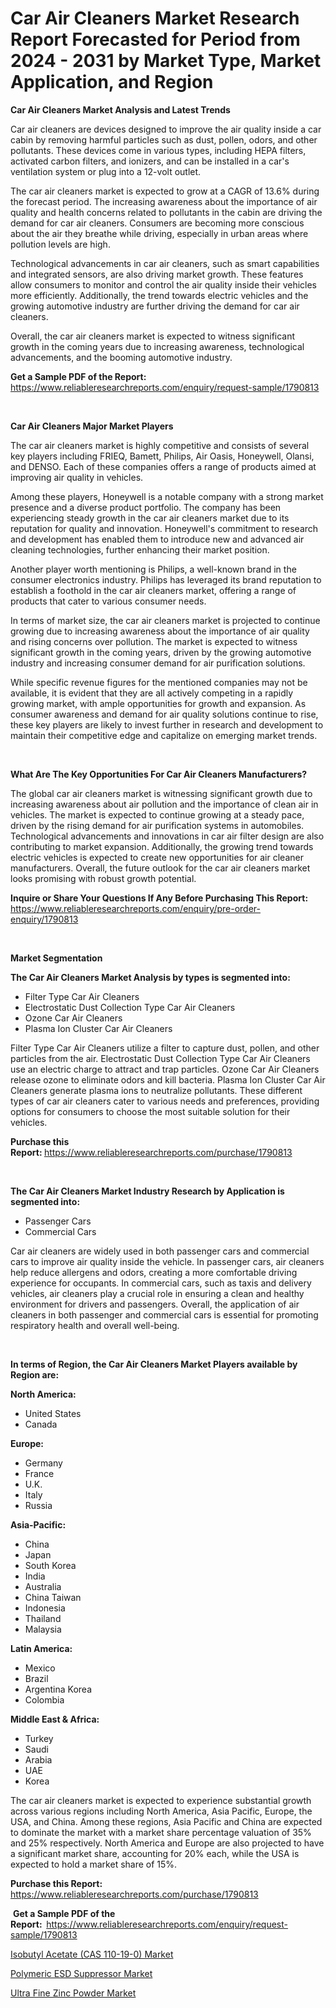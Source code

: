 <p><h1>Car Air Cleaners Market Research Report Forecasted for Period from 2024 -  2031 by Market Type, Market Application, and Region</h1></p><p><strong>Car Air Cleaners Market Analysis and Latest Trends</strong></p>
<p><p>Car air cleaners are devices designed to improve the air quality inside a car cabin by removing harmful particles such as dust, pollen, odors, and other pollutants. These devices come in various types, including HEPA filters, activated carbon filters, and ionizers, and can be installed in a car's ventilation system or plug into a 12-volt outlet.</p><p>The car air cleaners market is expected to grow at a CAGR of 13.6% during the forecast period. The increasing awareness about the importance of air quality and health concerns related to pollutants in the cabin are driving the demand for car air cleaners. Consumers are becoming more conscious about the air they breathe while driving, especially in urban areas where pollution levels are high.</p><p>Technological advancements in car air cleaners, such as smart capabilities and integrated sensors, are also driving market growth. These features allow consumers to monitor and control the air quality inside their vehicles more efficiently. Additionally, the trend towards electric vehicles and the growing automotive industry are further driving the demand for car air cleaners.</p><p>Overall, the car air cleaners market is expected to witness significant growth in the coming years due to increasing awareness, technological advancements, and the booming automotive industry.</p></p>
<p><strong>Get a Sample PDF of the Report:&nbsp;</strong> <a href="https://www.reliableresearchreports.com/enquiry/request-sample/1790813">https://www.reliableresearchreports.com/enquiry/request-sample/1790813</a></p>
<p>&nbsp;</p>
<p><strong>Car Air Cleaners Major Market Players</strong></p>
<p><p>The car air cleaners market is highly competitive and consists of several key players including FRIEQ, Bamett, Philips, Air Oasis, Honeywell, Olansi, and DENSO. Each of these companies offers a range of products aimed at improving air quality in vehicles.</p><p>Among these players, Honeywell is a notable company with a strong market presence and a diverse product portfolio. The company has been experiencing steady growth in the car air cleaners market due to its reputation for quality and innovation. Honeywell's commitment to research and development has enabled them to introduce new and advanced air cleaning technologies, further enhancing their market position.</p><p>Another player worth mentioning is Philips, a well-known brand in the consumer electronics industry. Philips has leveraged its brand reputation to establish a foothold in the car air cleaners market, offering a range of products that cater to various consumer needs.</p><p>In terms of market size, the car air cleaners market is projected to continue growing due to increasing awareness about the importance of air quality and rising concerns over pollution. The market is expected to witness significant growth in the coming years, driven by the growing automotive industry and increasing consumer demand for air purification solutions.</p><p>While specific revenue figures for the mentioned companies may not be available, it is evident that they are all actively competing in a rapidly growing market, with ample opportunities for growth and expansion. As consumer awareness and demand for air quality solutions continue to rise, these key players are likely to invest further in research and development to maintain their competitive edge and capitalize on emerging market trends.</p></p>
<p>&nbsp;</p>
<p><strong>What Are The Key Opportunities For Car Air Cleaners Manufacturers?</strong></p>
<p><p>The global car air cleaners market is witnessing significant growth due to increasing awareness about air pollution and the importance of clean air in vehicles. The market is expected to continue growing at a steady pace, driven by the rising demand for air purification systems in automobiles. Technological advancements and innovations in car air filter design are also contributing to market expansion. Additionally, the growing trend towards electric vehicles is expected to create new opportunities for air cleaner manufacturers. Overall, the future outlook for the car air cleaners market looks promising with robust growth potential.</p></p>
<p><strong>Inquire or Share Your Questions If Any Before Purchasing This Report:</strong> <a href="https://www.reliableresearchreports.com/enquiry/pre-order-enquiry/1790813">https://www.reliableresearchreports.com/enquiry/pre-order-enquiry/1790813</a></p>
<p>&nbsp;</p>
<p><strong>Market Segmentation</strong></p>
<p><strong>The Car Air Cleaners Market Analysis by types is segmented into:</strong></p>
<p><ul><li>Filter Type Car Air Cleaners</li><li>Electrostatic Dust Collection Type Car Air Cleaners</li><li>Ozone Car Air Cleaners</li><li>Plasma Ion Cluster Car Air Cleaners</li></ul></p>
<p><p>Filter Type Car Air Cleaners utilize a filter to capture dust, pollen, and other particles from the air. Electrostatic Dust Collection Type Car Air Cleaners use an electric charge to attract and trap particles. Ozone Car Air Cleaners release ozone to eliminate odors and kill bacteria. Plasma Ion Cluster Car Air Cleaners generate plasma ions to neutralize pollutants. These different types of car air cleaners cater to various needs and preferences, providing options for consumers to choose the most suitable solution for their vehicles.</p></p>
<p><strong>Purchase this Report:&nbsp;</strong><a href="https://www.reliableresearchreports.com/purchase/1790813">https://www.reliableresearchreports.com/purchase/1790813</a></p>
<p>&nbsp;</p>
<p><strong>The Car Air Cleaners Market Industry Research by Application is segmented into:</strong></p>
<p><ul><li>Passenger Cars</li><li>Commercial Cars</li></ul></p>
<p><p>Car air cleaners are widely used in both passenger cars and commercial cars to improve air quality inside the vehicle. In passenger cars, air cleaners help reduce allergens and odors, creating a more comfortable driving experience for occupants. In commercial cars, such as taxis and delivery vehicles, air cleaners play a crucial role in ensuring a clean and healthy environment for drivers and passengers. Overall, the application of air cleaners in both passenger and commercial cars is essential for promoting respiratory health and overall well-being.</p></p>
<p>&nbsp;</p>
<p><strong>In terms of Region, the Car Air Cleaners Market Players available by Region are:</strong></p>
<p>
    <p> <strong> North America: </strong>
        <ul>
            <li>United States</li>
            <li>Canada</li>
        </ul>
        </p> 
    <p> <strong> Europe: </strong>
        <ul>
            <li>Germany</li>
            <li>France</li>
            <li>U.K.</li>
            <li>Italy</li>
            <li>Russia</li>
        </ul>
        </p> 
    <p> <strong> Asia-Pacific: </strong>
        <ul>
            <li>China</li>
            <li>Japan</li>
            <li>South Korea</li>
            <li>India</li>
            <li>Australia</li>
            <li>China Taiwan</li>
            <li>Indonesia</li>
            <li>Thailand</li>
            <li>Malaysia</li>
        </ul>
        </p> 
    <p> <strong> Latin America: </strong>
        <ul>
            <li>Mexico</li>
            <li>Brazil</li>
            <li>Argentina Korea</li>
            <li>Colombia</li>
        </ul>
        </p> 
    <p> <strong> Middle East & Africa: </strong>
        <ul>
            <li>Turkey</li>
            <li>Saudi</li>
            <li>Arabia</li>
            <li>UAE</li>
            <li>Korea</li>
        </ul>
    </p>
    </p>
<p><p>The car air cleaners market is expected to experience substantial growth across various regions including North America, Asia Pacific, Europe, the USA, and China. Among these regions, Asia Pacific and China are expected to dominate the market with a market share percentage valuation of 35% and 25% respectively. North America and Europe are also projected to have a significant market share, accounting for 20% each, while the USA is expected to hold a market share of 15%.</p></p>
<p><strong>Purchase this Report: </strong><a href="https://www.reliableresearchreports.com/purchase/1790813">https://www.reliableresearchreports.com/purchase/1790813</a></p>
<p>&nbsp;<strong>Get a Sample PDF of the Report:&nbsp;&nbsp;</strong><a href="https://www.reliableresearchreports.com/enquiry/request-sample/1790813">https://www.reliableresearchreports.com/enquiry/request-sample/1790813</a></p>
<p><strong></strong></p>
<p><p><a href="https://view.publitas.com/reportprime-1/insights-into-isobutyl-acetate-cas-110-19-0-market-size-analysing-market-share-trends-and-growth-from-2023-to-2030/">Isobutyl Acetate (CAS 110-19-0) Market</a></p><p><a href="https://view.publitas.com/reportprime-1/polymeric-esd-suppressor-market-research-report-reveals-the-latest-trends-and-opportunities-of-this-market-for-period-from-2023-2030/">Polymeric ESD Suppressor Market</a></p><p><a href="https://view.publitas.com/reportprime-1/ultra-fine-zinc-powder-market-research-report-the-key-to-successful-business-strategy-forecasted-for-period-from-2023-2030/">Ultra Fine Zinc Powder Market</a></p></p>